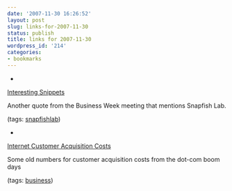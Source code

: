 ```yaml
---
date: '2007-11-30 16:26:52'
layout: post
slug: links-for-2007-11-30
status: publish
title: links for 2007-11-30
wordpress_id: '214'
categories:
- bookmarks
---
```



	
  *
		

[Interesting Snippets](http://interestingsnippets.tumblr.com/post/19595924)


		

Another quote from the Business Week meeting that mentions Snapfish Lab.


		

(tags: [snapfishlab](http://del.icio.us/eob/snapfishlab))


	

	
  *
		

[Internet Customer Acquisition Costs](http://retailindustry.about.com/library/weekly/aa122599a.htm)


		

Some old numbers for customer acquisition costs from the dot-com boom days


		

(tags: [business](http://del.icio.us/eob/business))


	




